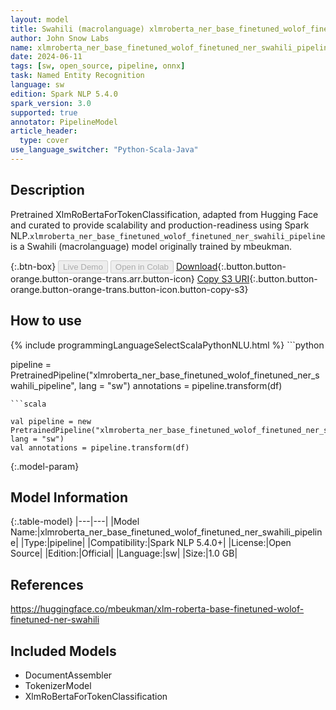 ```yaml
---
layout: model
title: Swahili (macrolanguage) xlmroberta_ner_base_finetuned_wolof_finetuned_ner_swahili_pipeline pipeline XlmRoBertaForTokenClassification from mbeukman
author: John Snow Labs
name: xlmroberta_ner_base_finetuned_wolof_finetuned_ner_swahili_pipeline
date: 2024-06-11
tags: [sw, open_source, pipeline, onnx]
task: Named Entity Recognition
language: sw
edition: Spark NLP 5.4.0
spark_version: 3.0
supported: true
annotator: PipelineModel
article_header:
  type: cover
use_language_switcher: "Python-Scala-Java"
---
```


## Description

Pretrained XlmRoBertaForTokenClassification, adapted from Hugging Face and curated to provide scalability and production-readiness using Spark NLP.`xlmroberta_ner_base_finetuned_wolof_finetuned_ner_swahili_pipeline` is a Swahili (macrolanguage) model originally trained by mbeukman.

{:.btn-box}
<button class="button button-orange" disabled>Live Demo</button>
<button class="button button-orange" disabled>Open in Colab</button>
[Download](https://s3.amazonaws.com/auxdata.johnsnowlabs.com/public/models/xlmroberta_ner_base_finetuned_wolof_finetuned_ner_swahili_pipeline_sw_5.4.0_3.0_1718072696880.zip){:.button.button-orange.button-orange-trans.arr.button-icon}
[Copy S3 URI](s3://auxdata.johnsnowlabs.com/public/models/xlmroberta_ner_base_finetuned_wolof_finetuned_ner_swahili_pipeline_sw_5.4.0_3.0_1718072696880.zip){:.button.button-orange.button-orange-trans.button-icon.button-copy-s3}

## How to use



<div class="tabs-box" markdown="1">
{% include programmingLanguageSelectScalaPythonNLU.html %}
```python

pipeline = PretrainedPipeline("xlmroberta_ner_base_finetuned_wolof_finetuned_ner_swahili_pipeline", lang = "sw")
annotations =  pipeline.transform(df)   

```
```scala

val pipeline = new PretrainedPipeline("xlmroberta_ner_base_finetuned_wolof_finetuned_ner_swahili_pipeline", lang = "sw")
val annotations = pipeline.transform(df)

```
</div>

{:.model-param}
## Model Information

{:.table-model}
|---|---|
|Model Name:|xlmroberta_ner_base_finetuned_wolof_finetuned_ner_swahili_pipeline|
|Type:|pipeline|
|Compatibility:|Spark NLP 5.4.0+|
|License:|Open Source|
|Edition:|Official|
|Language:|sw|
|Size:|1.0 GB|

## References

https://huggingface.co/mbeukman/xlm-roberta-base-finetuned-wolof-finetuned-ner-swahili

## Included Models

- DocumentAssembler
- TokenizerModel
- XlmRoBertaForTokenClassification